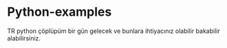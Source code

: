 # Python-examples

TR
python çöplüpüm bir gün gelecek ve bunlara ihtiyacınız olabilir bakabilir alabilirsiniz.
